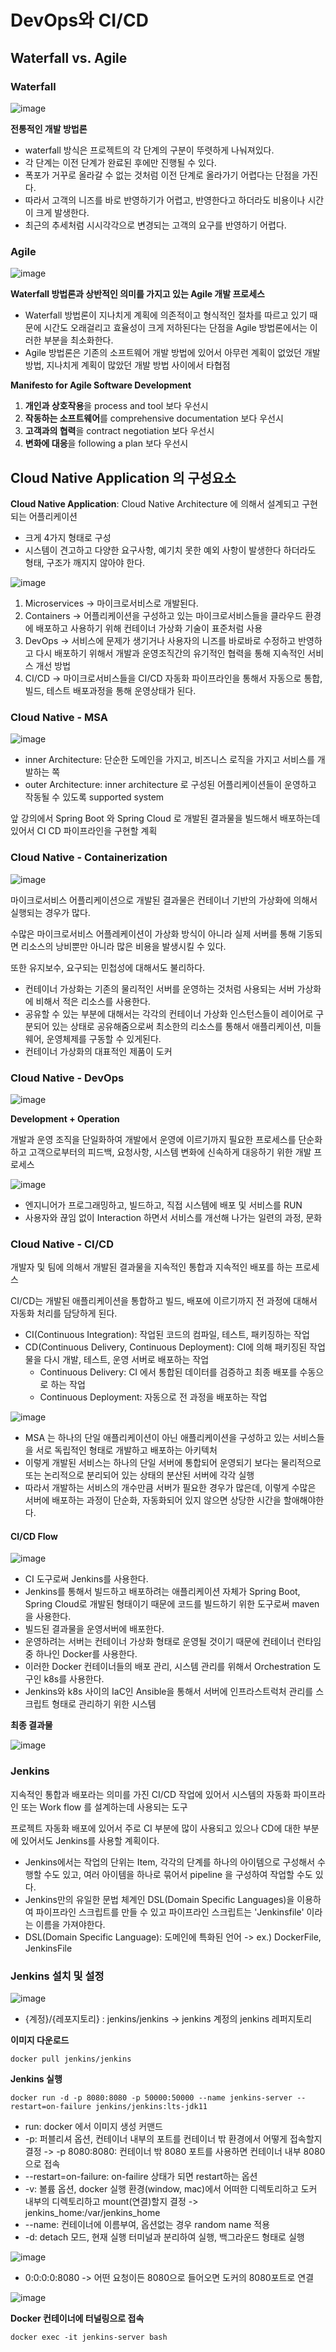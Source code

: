 # DevOps와 CI/CD

## Waterfall vs. Agile

### Waterfall

![image](https://user-images.githubusercontent.com/83503188/202107635-c5c129d8-2d30-4db9-a598-5cffe93156a4.png)

**전통적인 개발 방법론**

- waterfall 방식은 프로젝트의 각 단계의 구분이 뚜렷하게 나눠져있다.
- 각 단계는 이전 단계가 완료된 후에만 진행될 수 있다.
- 폭포가 거꾸로 올라갈 수 없는 것처럼 이전 단계로 올라가기 어렵다는 단점을 가진다. 
- 따라서 고객의 니즈를 바로 반영하기가 어렵고, 반영한다고 하더라도 비용이나 시간이 크게 발생한다.
- 최근의 추세처럼 시시각각으로 변경되는 고객의 요구를 반영하기 어렵다.

### Agile

![image](https://user-images.githubusercontent.com/83503188/202108364-d85e6a4c-55e1-4090-8b08-f9b773c744b4.png)

**Waterfall 방법론과 상반적인 의미를 가지고 있는 Agile 개발 프로세스**

- Waterfall 방법론이 지나치게 계획에 의존적이고 형식적인 절차를 따르고 있기 때문에 시간도 오래걸리고 효율성이 크게 저하된다는 단점을 Agile 방법론에서는 이러한 부분을 최소화한다.
- Agile 방법론은 기존의 소프트웨어 개발 방법에 있어서 아무런 계획이 없었던 개발 방법, 지나치게 계획이 많았던 개발 방법 사이에서 타협점

**Manifesto for Agile Software Development**
1. **개인과 상호작용**을 process and tool 보다 우선시 
2. **작동하는 소프트웨어**를 comprehensive documentation 보다 우선시
3. **고객과의 협력**을 contract negotiation 보다 우선시
4. **변화에 대응**을 following a plan 보다 우선시 

## Cloud Native Application 의 구성요소

**Cloud Native Application**: Cloud Native Architecture 에 의해서 설계되고 구현되는 어플리케이션

- 크게 4가지 형태로 구성 
- 시스템이 견고하고 다양한 요구사항, 예기치 못한 예외 사항이 발생한다 하더라도 형태, 구조가 깨지지 않아야 한다.

![image](https://user-images.githubusercontent.com/83503188/202111365-b06a0992-6b58-4391-89fc-c10ae7472b29.png)

1. Microservices -> 마이크로서비스로 개발된다.
2. Containers -> 어플리케이션을 구성하고 있는 마이크로서비스들을 클라우드 환경에 배포하고 사용하기 위해 컨테이너 가상화 기술이 표준처럼 사용
3. DevOps -> 서비스에 문제가 생기거나 사용자의 니즈를 바로바로 수정하고 반영하고 다시 배포하기 위해서 개발과 운영조직간의 유기적인 협력을 통해 지속적인 서비스 개선 방법
4. CI/CD -> 마이크로서비스들을 CI/CD 자동화 파이프라인을 통해서 자동으로 통합, 빌드, 테스트 배포과정을 통해 운영상태가 된다.

### Cloud Native - MSA

![image](https://user-images.githubusercontent.com/83503188/189047408-76029868-0dac-4566-b33a-5365f6025b4b.png)

- inner Architecture: 단순한 도메인을 가지고, 비즈니스 로직을 가지고 서비스를 개발하는 쪽
- outer Architecture: inner architecture 로 구성된 어플리케이션들이 운영하고 작동될 수 있도록 supported system

앞 강의에서 Spring Boot 와 Spring Cloud 로 개발된 결과물을 빌드해서 배포하는데 있어서 CI CD 파이프라인을 구현할 계획

### Cloud Native - Containerization

![image](https://user-images.githubusercontent.com/83503188/202119703-de2790d1-adae-47d3-9a9f-9ce2618fb819.png)

마이크로서비스 어플리케이션으로 개발된 결과물은 컨테이너 기반의 가상화에 의해서 실행되는 경우가 많다.

수많은 마이크로서비스 어플레케이션이 가상화 방식이 아니라 실제 서버를 통해 기동되면 리소스의 낭비뿐만 아니라 많은 비용을 발생시킬 수 있다.

또한 유지보수, 요구되는 민첩성에 대해서도 불리하다. 

- 컨테이너 가상화는 기존의 물리적인 서버를 운영하는 것처럼 사용되는 서버 가상화에 비해서 적은 리소스를 사용한다.
- 공유할 수 있는 부분에 대해서는 각각의 컨테이너 가상화 인스턴스들이 레이어로 구분되어 있는 상태로 공유해줌으로써 최소한의 리소스를 통해서 애플리케이션, 미들웨어, 운영체제를 구동할 수 있게된다.
- 컨테이너 가상화의 대표적인 제품이 도커

### Cloud Native - DevOps

![image](https://user-images.githubusercontent.com/83503188/202120279-f3727d36-1c0a-4451-a6f6-99580eeeca0a.png)

**Development + Operation**

개발과 운영 조직을 단일화하여 개발에서 운영에 이르기까지 필요한 프로세스를 단순화하고 고객으로부터의 피드백, 요청사항, 시스템 변화에 신속하게 대응하기 위한 개발 프로세스

![image](https://user-images.githubusercontent.com/83503188/202120803-80201cb9-664c-4d33-bf23-f345df1a168f.png)

- 엔지니어가 프로그래밍하고, 빌드하고, 직접 시스템에 배포 및 서비스를 RUN
- 사용자와 끊임 없이 Interaction 하면서 서비스를 개선해 나가는 일련의 과정, 문화

### Cloud Native - CI/CD

개발자 및 팀에 의해서 개발된 결과물을 지속적인 통합과 지속적인 배포를 하는 프로세스

CI/CD는 개발된 애플리케이션을 통합하고 빌드, 배포에 이르기까지 전 과정에 대해서 자동화 처리를 담당하게 된다.

- CI(Continuous Integration): 작업된 코드의 컴파일, 테스트, 패키징하는 작업
- CD(Continuous Delivery, Continuous Deployment): CI에 의해 패키징된 작업물을 다시 개발, 테스트, 운영 서버로 배포하는 작업
  - Continuous Delivery: CI 에서 통합된 데이터를 검증하고 최종 배포를 수동으로 하는 작업
  - Continuous Deployment: 자동으로 전 과정을 배포하는 작업

![image](https://user-images.githubusercontent.com/83503188/202125568-1667ca67-7f3e-481a-87b7-ef49435c9864.png)

- MSA 는 하나의 단일 애플리케이션이 아닌 애플리케이션을 구성하고 있는 서비스들을 서로 독립적인 형태로 개발하고 배포하는 아키텍처
- 이렇게 개발된 서비스는 하나의 단일 서버에 통합되어 운영되기 보다는 물리적으로 또는 논리적으로 분리되어 있는 상태의 분산된 서버에 각각 실행    
- 따라서 개발하는 서비스의 개수만큼 서버가 필요한 경우가 많은데, 이렇게 수많은 서버에 배포하는 과정이 단순화, 자동화되어 있지 않으면 상당한 시간을 할애해야한다.

#### CI/CD Flow

![image](https://user-images.githubusercontent.com/83503188/189051911-52a43b49-8765-46b4-8796-620a9bd10658.png)

- CI 도구로써 Jenkins를 사용한다.
- Jenkins를 통해서 빌드하고 배포하려는 애플리케이션 자체가 Spring Boot, Spring Cloud로 개발된 형태이기 때문에 코드를 빌드하기 위한 도구로써 maven을 사용한다.
- 빌드된 결과물을 운영서버에 배포한다.
- 운영하려는 서버는 컨테이너 가상화 형태로 운영될 것이기 때문에 컨테이너 런타임 중 하나인 Docker를 사용한다.
- 이러한 Docker 컨테이너들의 배포 관리, 시스템 관리를 위해서 Orchestration 도구인 k8s를 사용한다.
- Jenkins와 k8s 사이의 IaC인 Ansible을 통해서 서버에 인프라스트럭처 관리를 스크립트 형태로 관리하기 위한 시스템

**최종 결과물**

![image](https://user-images.githubusercontent.com/83503188/202130174-755b1eb8-9a62-4b7e-a53d-ccd0a720eaf5.png)

### Jenkins

지속적인 통합과 배포라는 의미를 가진 CI/CD 작업에 있어서 시스템의 자동화 파이프라인 또는 Work flow 를 설계하는데 사용되는 도구

프로젝트 자동화 배포에 있어서 주로 CI 부분에 많이 사용되고 있으나 CD에 대한 부분에 있어서도 Jenkins를 사용할 계획이다.

- Jenkins에서는 작업의 단위는 Item, 각각의 단계를 하나의 아이템으로 구성해서 수행할 수도 있고, 여러 아이템을 하나로 묶어서 pipeline 을 구성하여 작업할 수도 있다.
- Jenkins만의 유일한 문법 체계인 DSL(Domain Specific Languages)을 이용하여 파이프라인 스크립트를 만들 수 있고 파이프라인 스크립트는 'Jenkinsfile' 이라는 이름을 가져야한다.
- DSL(Domain Specific Language): 도메인에 특화된 언어 -> ex.) DockerFile, JenkinsFile

### Jenkins 설치 및 설정

![image](https://user-images.githubusercontent.com/83503188/189105343-a0cdf771-795f-4d9e-aa82-17ef86a86703.png)
- {계정}/{레포지토리} : jenkins/jenkins -> jenkins 계정의 jenkins 레퍼지토리

**이미지 다운로드**

`docker pull jenkins/jenkins`

**Jenkins 실행**

`docker run -d -p 8080:8080 -p 50000:50000 --name jenkins-server --restart=on-failure jenkins/jenkins:lts-jdk11`

- run: docker 에서 이미지 생성 커맨드
- -p: 퍼블리셔 옵션, 컨테이너 내부의 포트를 컨테이너 밖 환경에서 어떻게 접속할지 결정 -> -p 8080:8080: 컨테이너 밖 8080 포트를 사용하면 컨테이너 내부 8080으로 접속
- --restart=on-failure: on-failire 상태가 되면 restart하는 옵션
- -v: 볼륨 옵션, docker 실행 환경(window, mac)에서 어떠한 디렉토리하고 도커 내부의 디렉토리하고 mount(연결)할지 결정 -> jenkins_home:/var/jenkins_home
- --name: 컨테이너에 이름부여, 옵션없는 경우 random name 적용
- -d: detach 모드, 현재 실행 터미널과 분리하여 실행, 백그라운드 형태로 실행

![image](https://user-images.githubusercontent.com/83503188/189107621-bfb02c4d-392f-4669-9835-9dfe041530a0.png)

- 0:0:0:0:8080 -> 어떤 요청이든 8080으로 들어오면 도커의 8080포트로 연결

![image](https://user-images.githubusercontent.com/83503188/189113944-f74f8920-aba2-4a12-89b1-3ab47b28e6df.png)

**Docker 컨테이너에 터널링으로 접속**

`docker exec -it jenkins-server bash`